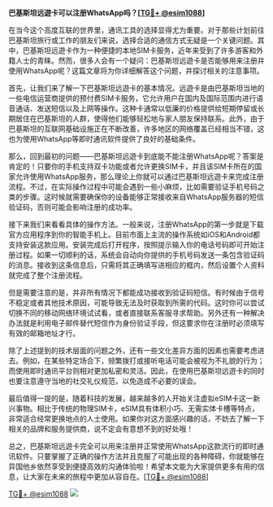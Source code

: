 **巴基斯坦远遊卡可以注册WhatsApp吗？[[TG💪+ @esim1088](https://t.me/s/esim1088)]**

在当今这个高度互联的世界里，通讯工具的选择显得尤为重要。对于那些计划前往巴基斯坦旅行或工作的朋友们来说，选择合适的通信方式无疑是一个关键问题。其中，巴基斯坦远遊卡作为一种便捷的本地SIM卡服务，近年来受到了许多游客和外籍人士的青睐。然而，很多人会有一个疑问：巴基斯坦远遊卡是否能够用来注册并使用WhatsApp呢？这篇文章将为你详细解答这个问题，并探讨相关的注意事项。

首先，让我们来了解一下巴基斯坦远遊卡的基本情况。远遊卡是由巴基斯坦当地的一些电信运营商提供的预付费SIM卡服务，它允许用户在国内及国际范围内进行语音通话、发送短信以及上网等操作。这种卡通常以低廉的价格提供给短期停留或长期居住在巴基斯坦的人群，使得他们能够轻松地与家人朋友保持联系。此外，由于巴基斯坦的互联网基础设施正在不断改善，许多地区的网络覆盖已经相当不错，这也为使用WhatsApp等即时通讯软件提供了良好的基础条件。

那么，回到最初的问题——巴基斯坦远遊卡到底能不能注册WhatsApp呢？答案是肯定的！只要你的手机支持双卡功能或者允许更换SIM卡，并且该SIM卡所在的国家允许使用WhatsApp服务，那么理论上你就可以通过巴基斯坦远遊卡来完成注册流程。不过，在实际操作过程中可能会遇到一些小麻烦，比如需要验证手机号码之类的步骤。这时候就需要确保你的设备能够正常接收来自WhatsApp服务器的短信验证码，否则可能会影响注册的成功率。

接下来我们来看看具体的操作方法。一般来说，注册WhatsApp的第一步就是下载官方应用程序到你的智能手机上。目前市面上主流的操作系统如iOS和Android都支持安装这款应用。安装完成后打开程序，按照提示输入你的电话号码即可开始注册过程。如果一切顺利的话，系统会自动向你提供的手机号码发送一条包含验证码的消息。接收到这条信息后，只需将其正确填写进相应的框内，然后设置个人资料就完成了整个注册流程。

但是需要注意的是，并非所有情况下都能成功接收到验证码短信。有时候由于信号不稳定或者其他技术原因，可能导致无法及时获取到所需的代码。这时你可以尝试切换不同的移动网络环境试试看，或者直接联系客服寻求帮助。另外还有一种解决办法就是利用电子邮件替代短信作为身份验证手段，但这要求你在注册时必须填写有效的邮箱地址才行。

除了上述提到的技术层面的问题之外，还有一些文化差异方面的因素也需要考虑进去。例如，在某些特定场合下，频繁拨打或接听电话可能会被视为不礼貌的行为；而使用即时通讯平台则相对更加私密和灵活。因此，在使用巴基斯坦远遊卡的同时也要注意遵守当地的社交礼仪规范，以免造成不必要的误会。

最后值得一提的是，随着科技的发展，越来越多的人开始关注虚拟eSIM卡这一新兴事物。相比于传统的物理SIM卡，eSIM具有体积小巧、无需实体卡槽等特点，非常适合经常更换地点的人士使用。如果你对这方面感兴趣的话，不妨去了解一下相关的品牌和服务提供商，说不定会有意想不到的好处哦！

总之，巴基斯坦远遊卡完全可以用来注册并正常使用WhatsApp这款流行的即时通讯软件。只要掌握了正确的操作方法并且克服了可能出现的各种障碍，你就能够在异国他乡依然享受到便捷高效的沟通体验啦！希望本文能为大家提供更多有用的信息，让大家在未来的旅程中更加从容自在。[[TG💪+ @esim1088](https://t.me/s/esim1088)]

[TG💪+ @esim1088](https://t.me/s/esim1088) ![](https://i.postimg.cc/4NQfJmqS/Snipaste-2025-05-13-00-14-12.png)